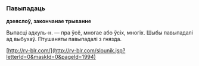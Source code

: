 ### Павыпадаць
**дзеяслоў, закончанае трыванне**

Выпасці адкуль-н. — пра ўсё, многае або ўсіх, многіх. Шыбы павыпадалі ад выбухаў. Птушаняты павыпадалі з гнязда.

<a rel="author">[http://rv-blr.com/](http://rv-blr.com/slounik.jsp?letterId=0&maskId=0&pageId=1994)</a>

